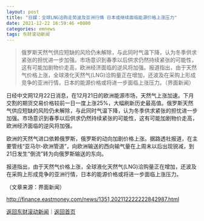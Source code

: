 ```yaml
---
layout: post
title: "日媒：全球LNG洽购走势波及亚洲行情 日本或继续面临能源价格上涨压力"
date: 2021-12-22 16:59:46 +0800
categories: emnews
tags: 东财滚动新闻
---
```

> 俄罗斯天然气供应短缺的风险仍未解除，与此同时气温下降，认为冬季供求紧张的担忧进一步加强。市场意识到春季以后供求仍然持续紧张的可能性，这有可能加剧物价走高，欧洲经济面临的逆风将加强。报道指出，由于天然气价格上涨，全球液化天然气(LNG)洽购量正在增加，还波及在采购上形成竞争的亚洲行情，日本的能源价格或将进一步面临上涨压力。（界面新闻）

<p>日经中文网12月22日消息，在12月21日的欧洲能源市场，天然气上涨加速。下月交割的期货交易价格较前一日一度上涨25%，大幅刷新历史最高值。俄罗斯天然气供应短缺的风险仍未解除，与此同时气温下降，认为冬季供求紧张的担忧进一步加强。市场意识到春季以后供求仍然持续紧张的可能性，这有可能加剧物价走高，欧洲经济面临的逆风将加强。</p>
 <p>欧洲的天然气进口依赖俄罗斯，俄罗斯的动向加剧价格上涨。据路透社报道，在主要管线“亚马尔-欧洲管道”，向欧洲输送的西向输气量在上周末以后出现锐减，到21日发生“倒流”转为向俄罗斯输送的东向。</p>
 <p>报道指出，由于天然气价格上涨，全球液化天然气(LNG)洽购量正在增加，还波及在采购上形成竞争的亚洲行情，日本的能源价格或将进一步面临上涨压力。</p><p class="em_media">（文章来源：界面新闻）</p>

<http://finance.eastmoney.com/news/1351,202112222222842987.html>

[返回东财滚动新闻](//finews.withounder.com/emnews/)｜[返回首页](//finews.withounder.com/)